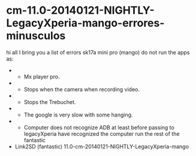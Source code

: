 cm-11.0-20140121-NIGHTLY-LegacyXperia-mango-errores-minusculos
==============================================================

hi all I bring you a list of errors sk17a mini pro (mango) do not run the apps as: 
* * Mx player pro. 
* * Stops when the camera when recording video. 
* * Stops the Trebuchet. 
* * The google is very slow with some hanging.
* * Computer does not recognize  ADB at least before passing to legacyXperia have recognized the computer 
run the rest of the fantastic 
* Link2SD (fantastic) 
 11.0-cm-20140121-NIGHTLY-LegacyXperia-mango
